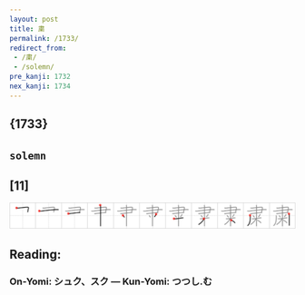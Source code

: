 ```yaml
---
layout: post
title: 粛
permalink: /1733/
redirect_from:
 - /粛/
 - /solemn/
pre_kanji: 1732
nex_kanji: 1734
---
```


## {1733}

## `solemn`

## [11]

<div class="stroke"><img src="../images/E7B29B.png" /></div>

## Reading:

### On-Yomi: シュク、スク &mdash; Kun-Yomi: つつし.む
